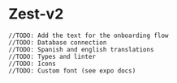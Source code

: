 # Zest-v2

    //TODO: Add the text for the onboarding flow
    //TODO: Database connection
    //TODO: Spanish and english translations
    //TODO: Types and linter 
    //TODO: Icons
    //TODO: Custom font (see expo docs)
    